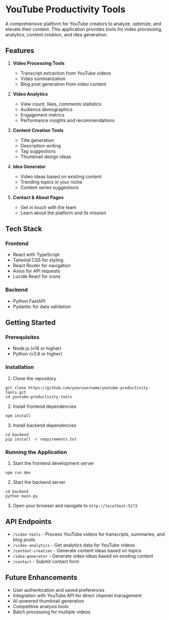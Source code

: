 # YouTube Productivity Tools

A comprehensive platform for YouTube creators to analyze, optimize, and elevate their content. This application provides tools for video processing, analytics, content creation, and idea generation.

## Features

1. **Video Processing Tools**
   - Transcript extraction from YouTube videos
   - Video summarization
   - Blog post generation from video content

2. **Video Analytics**
   - View count, likes, comments statistics
   - Audience demographics
   - Engagement metrics
   - Performance insights and recommendations

3. **Content Creation Tools**
   - Title generation
   - Description writing
   - Tag suggestions
   - Thumbnail design ideas

4. **Idea Generator**
   - Video ideas based on existing content
   - Trending topics in your niche
   - Content series suggestions

5. **Contact & About Pages**
   - Get in touch with the team
   - Learn about the platform and its mission

## Tech Stack

### Frontend
- React with TypeScript
- Tailwind CSS for styling
- React Router for navigation
- Axios for API requests
- Lucide React for icons

### Backend
- Python FastAPI
- Pydantic for data validation

## Getting Started

### Prerequisites
- Node.js (v16 or higher)
- Python (v3.8 or higher)

### Installation

1. Clone the repository
```
git clone https://github.com/yourusername/youtube-productivity-tools.git
cd youtube-productivity-tools
```

2. Install frontend dependencies
```
npm install
```

3. Install backend dependencies
```
cd backend
pip install -r requirements.txt
```

### Running the Application

1. Start the frontend development server
```
npm run dev
```

2. Start the backend server
```
cd backend
python main.py
```

3. Open your browser and navigate to `http://localhost:5173`

## API Endpoints

- `/video-tools` - Process YouTube videos for transcripts, summaries, and blog posts
- `/video-analytics` - Get analytics data for YouTube videos
- `/content-creation` - Generate content ideas based on topics
- `/idea-generator` - Generate video ideas based on existing content
- `/contact` - Submit contact form

## Future Enhancements

- User authentication and saved preferences
- Integration with YouTube API for direct channel management
- AI-powered thumbnail generation
- Competitive analysis tools
- Batch processing for multiple videos